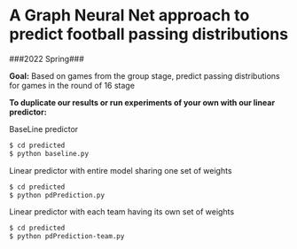 # A Graph Neural Net approach to predict football passing distributions #
###2022 Spring###

**Goal:** Based on games from the group stage, predict passing distributions
for games in the round of 16 stage

**To duplicate our results or run experiments of your own with our linear
predictor:** 

BaseLine predictor

```bash
$ cd predicted
$ python baseline.py
```

Linear predictor with entire model sharing one set of weights

```bash
$ cd predicted
$ python pdPrediction.py
```

Linear predictor with each team having its own set of weights

```bash
$ cd predicted
$ python pdPrediction-team.py
```
